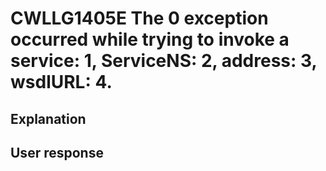 # CWLLG1405E The 0 exception occurred while trying to invoke a service: 1, ServiceNS: 2, address: 3, wsdlURL: 4.

## Explanation

## User response